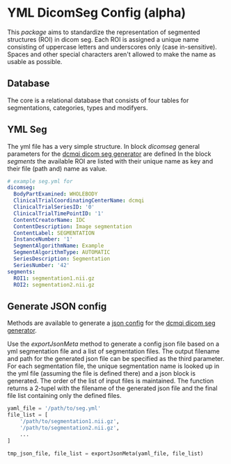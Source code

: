 # YML DicomSeg Config (alpha)
This *package* aims to standardize the representation of segmented structures (ROI) in dicom seg.
Each ROI is assigned a unique name consisting of uppercase letters and underscores only (case in-sensitive). Spaces and other special characters aren't allowed to make the name as usable as possible.

## Database
The core is a relational database that consists of four tables for segmentations, categories, types and modifyers.

## YML Seg
The yml file has a very simple structure.
In block *dicomseg* general parameters for the [dcmqi dicom seg generator](https://qiicr.gitbook.io/dcmqi-guide/opening/cmd_tools/seg/itkimage2segimage) are defined 
In the block *segments* the available ROI are listed with their unique name as key and their file (path and) name as value.

```yml
# example seg.yml for 
dicomseg:
  BodyPartExamined: WHOLEBODY
  ClinicalTrialCoordinatingCenterName: dcmqi
  ClinicalTrialSeriesID: '0'
  ClinicalTrialTimePointID: '1'
  ContentCreatorName: IDC
  ContentDescription: Image segmentation
  ContentLabel: SEGMENTATION
  InstanceNumber: '1'
  SegmentAlgorithmName: Example
  SegmentAlgorithmType: AUTOMATIC
  SeriesDescription: Segmentation
  SeriesNumber: '42'
segments:
  ROI1: segmentation1.nii.gz
  ROI2: segmentation2.nii.gz
```

## Generate JSON config 
Methods are available to generate a [json config](http://qiicr.org/dcmqi/#/seg) for the [dcmqi dicom seg generator](https://qiicr.gitbook.io/dcmqi-guide/opening/cmd_tools/seg/itkimage2segimage).

Use the *exportJsonMeta* method to generate a config json file based on a yml segmentation file and a list of segmentation files. The output filename and path for the generated json file can be specified as the third parameter. For each segmentation file, the unique segmentation name is looked up in the yml file (assuming the file is defined there) and a json block is generated. The order of the list of input files is maintained. The function returns a 2-tupel with the filename of the generated json file and the final file list containing only the defined files.

```python
yaml_file = '/path/to/seg.yml'
file_list = [
    '/path/to/segmentation1.nii.gz',
    '/path/to/segmentation2.nii.gz',
    ...
]

tmp_json_file, file_list = exportJsonMeta(yaml_file, file_list)
```

